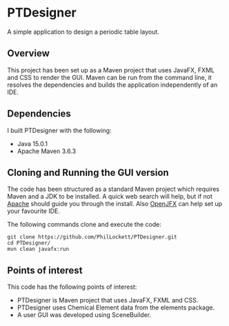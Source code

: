 # PTDesigner

A simple application to design a periodic table layout.

## Overview

This project has been set up as a Maven project that uses JavaFX, FXML and 
CSS to render the GUI. Maven can be run from the command line, it resolves 
the dependencies and builds the application independently of an IDE.

## Dependencies

I built PTDesigner with the following:

  * Java 15.0.1
  * Apache Maven 3.6.3

## Cloning and Running the GUI version

The code has been structured as a standard Maven project which requires Maven 
and a JDK to be installed. A quick web search will help, but if not 
[Apache](https://maven.apache.org/install.html) should guide you through the
install. Also [OpenJFX](https://openjfx.io/openjfx-docs/) can help set up your 
favourite IDE.

The following commands clone and execute the code:

    git clone https://github.com/PhilLockett/PTDesigner.git
	cd PTDesigner/
	mvn clean javafx:run

## Points of interest

This code has the following points of interest:

  * PTDesigner is Maven project that uses JavaFX, FXML and CSS.
  * PTDesigner uses Chemical Element data from the elements package.
  * A user GUI was developed using SceneBuilder.
